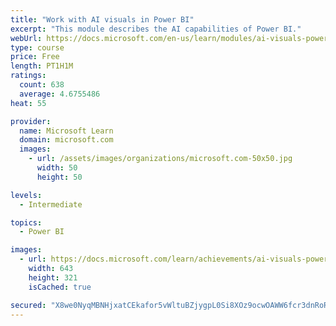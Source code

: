 ```yaml
---
title: "Work with AI visuals in Power BI"
excerpt: "This module describes the AI capabilities of Power BI."
webUrl: https://docs.microsoft.com/en-us/learn/modules/ai-visuals-power-bi/
type: course
price: Free
length: PT1H1M
ratings:
  count: 638
  average: 4.6755486
heat: 55

provider:
  name: Microsoft Learn
  domain: microsoft.com
  images:
    - url: /assets/images/organizations/microsoft.com-50x50.jpg
      width: 50
      height: 50

levels:
  - Intermediate

topics:
  - Power BI

images:
  - url: https://docs.microsoft.com/learn/achievements/ai-visuals-power-bi-social.png
    width: 643
    height: 321
    isCached: true

secured: "X8we0NyqMBNHjxatCEkafor5vWltuBZjygpL0Si8XOz9ocwOAWW6fcr3dnRoRSgp9FwuZvkJMn6v8u/GyA/EyTUz5vDDQ+mzEg5yVPYiWNBUACCC/FeAGxbBCpsucfPuMsiYOqU91jYFDng5KJh6OXGfULaRdVuaeFA6zfGOYx0ojg4R4mlLhx9gx5X7MesucOR+qw012Mjrt7mPgmCg4bQuDT4RzThekM8BCFuQp2Vf2dxFUS6GzJ0+pxwboUz+8c8Zy6WKP4JmSg+6qkgAUI2ixi2/UXTIAQ1GzTSrDLQ857++NENzOYeXbSf5V3bVDMvXRyQyTxs7yfYlSaDXcfnOpZIZTB3cb6YsrsMrbOrbT7JNjpx6fFDp/A1hmjdU5nEXoijUiKs2GfQntszPRJGiOFllcpUJTGF5fQTvKEM=;Qwod3O35pPFlJ8076GUEZg=="
---
```


